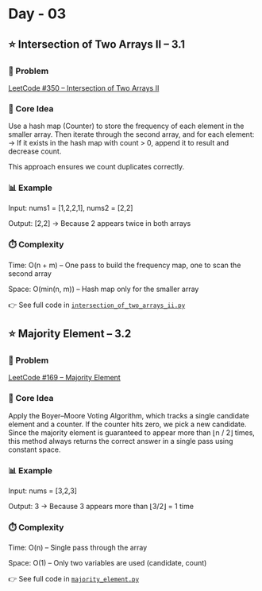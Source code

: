 # Day - 03
## ⭐️ Intersection of Two Arrays II – 3.1
### 🔗 Problem
[LeetCode #350 – Intersection of Two Arrays II](https://leetcode.com/problems/intersection-of-two-arrays-ii/description/)

### 🧠 Core Idea
Use a hash map (Counter) to store the frequency of each element in the smaller array.
Then iterate through the second array, and for each element:
→ If it exists in the hash map with count > 0, append it to result and decrease count.

This approach ensures we count duplicates correctly.

### 📊 Example
Input: nums1 = [1,2,2,1], nums2 = [2,2]

Output: [2,2] → Because 2 appears twice in both arrays

### ⏱️ Complexity
Time: O(n + m) – One pass to build the frequency map, one to scan the second array

Space: O(min(n, m)) – Hash map only for the smaller array

👉 See full code in [`intersection_of_two_arrays_ii.py`](https://github.com/lyushher/LeetCode-Python-Easy-DSA/blob/main/day-03/intersection_of_two_arrays_2.py)

## ⭐️ Majority Element – 3.2
### 🔗 Problem
[LeetCode #169 – Majority Element](https://leetcode.com/problems/majority-element/description/)

### 🧠 Core Idea
Apply the Boyer–Moore Voting Algorithm, which tracks a single candidate element and a counter.
If the counter hits zero, we pick a new candidate.
Since the majority element is guaranteed to appear more than ⌊n / 2⌋ times,
this method always returns the correct answer in a single pass using constant space.

### 📊 Example
Input: nums = [3,2,3]

Output: 3 → Because 3 appears more than ⌊3/2⌋ = 1 time

### ⏱️ Complexity
Time: O(n) – Single pass through the array

Space: O(1) – Only two variables are used (candidate, count)

👉 See full code in [`majority_element.py`](https://github.com/lyushher/LeetCode-Python-Easy-DSA/blob/main/day-03/majority_element.py)

